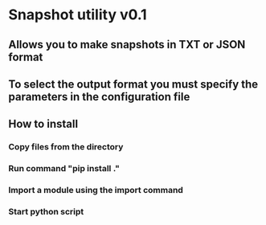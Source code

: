# Snapshot utility v0.1
## Allows you to make snapshots in TXT or JSON format
## To select the output format you must specify the parameters in the configuration file

## How to install
### Copy files from the directory
### Run command "pip install ."
### Import a module using the import command
### Start python script
